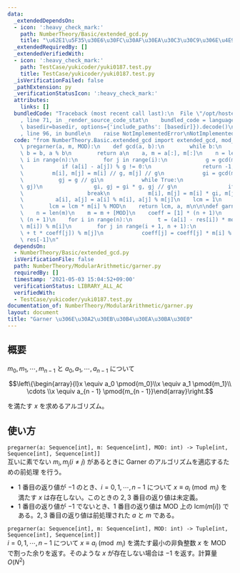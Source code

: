 ```yaml
---
data:
  _extendedDependsOn:
  - icon: ':heavy_check_mark:'
    path: NumberTheory/Basic/extended_gcd.py
    title: "\u62E1\u5F35\u30E6\u30FC\u30AF\u30EA\u30C3\u30C9\u306E\u4E92\u9664\u6CD5"
  _extendedRequiredBy: []
  _extendedVerifiedWith:
  - icon: ':heavy_check_mark:'
    path: TestCase/yukicoder/yuki0187.test.py
    title: TestCase/yukicoder/yuki0187.test.py
  _isVerificationFailed: false
  _pathExtension: py
  _verificationStatusIcon: ':heavy_check_mark:'
  attributes:
    links: []
  bundledCode: "Traceback (most recent call last):\n  File \"/opt/hostedtoolcache/Python/3.10.6/x64/lib/python3.10/site-packages/onlinejudge_verify/documentation/build.py\"\
    , line 71, in _render_source_code_stat\n    bundled_code = language.bundle(stat.path,\
    \ basedir=basedir, options={'include_paths': [basedir]}).decode()\n  File \"/opt/hostedtoolcache/Python/3.10.6/x64/lib/python3.10/site-packages/onlinejudge_verify/languages/python.py\"\
    , line 96, in bundle\n    raise NotImplementedError\nNotImplementedError\n"
  code: "from NumberTheory.Basic.extended_gcd import extended_gcd, mod_inv\n\n\ndef\
    \ pregarner(a, m, MOD):\n    def gcd(a, b):\n        while b:\n            a,\
    \ b = b, a % b\n        return a\n    a, m = a[:], m[:]\n    n = len(a)\n    for\
    \ i in range(n):\n        for j in range(i):\n            g = gcd(m[i], m[j])\n\
    \            if (a[i] - a[j]) % g != 0:\n                return -1, a, m\n   \
    \         m[i], m[j] = m[i] // g, m[j] // g\n            gi = gcd(m[i], g)\n \
    \           gj = g // gi\n            while True:\n                g = gcd(gi,\
    \ gj)\n                gi, gj = gi * g, gj // g\n                if g == 1:\n\
    \                    break\n            m[i], m[j] = m[i] * gi, m[j] * gj\n  \
    \          a[i], a[j] = a[i] % m[i], a[j] % m[j]\n    lcm = 1\n    for i in range(n):\n\
    \        lcm = lcm * m[i] % MOD\n    return lcm, a, m\n\n\ndef garner(a, m, MOD):\n\
    \    n = len(m)\n    m = m + [MOD]\n    coeff = [1] * (n + 1)\n    res = [0] *\
    \ (n + 1)\n    for i in range(n):\n        t = (a[i] - res[i]) * mod_inv(coeff[i],\
    \ m[i]) % m[i]\n        for j in range(i + 1, n + 1):\n            res[j] = (res[j]\
    \ + t * coeff[j]) % m[j]\n            coeff[j] = coeff[j] * m[i] % m[j]\n    return\
    \ res[-1]\n"
  dependsOn:
  - NumberTheory/Basic/extended_gcd.py
  isVerificationFile: false
  path: NumberTheory/ModularArithmetic/garner.py
  requiredBy: []
  timestamp: '2021-05-03 15:04:52+09:00'
  verificationStatus: LIBRARY_ALL_AC
  verifiedWith:
  - TestCase/yukicoder/yuki0187.test.py
documentation_of: NumberTheory/ModularArithmetic/garner.py
layout: document
title: "Garner \u306E\u30A2\u30EB\u30B4\u30EA\u30BA\u30E0"
---
```


## 概要
$m_0, m_1, \cdots, m_{n - 1}$ と $a_0, a_1, \cdots, a_{n - 1}$ について

$$\left\{\begin{array}{l}x \equiv a_0 \pmod{m_0}\\x \equiv a_1 \pmod{m_1}\\ \cdots \\x \equiv a_{n - 1} \pmod{m_{n - 1}}\end{array}\right.$$

を満たす $x$ を求めるアルゴリズム。

## 使い方
`pregarner(a: Sequence[int], m: Sequence[int], MOD: int) -> Tuple[int, Sequence[int], Sequence[int]]`  
互いに素でない $m_i, m_j (i \ne j)$ があるときに Garner のアルゴリズムを適応するための前処理
を行う。
- $1$ 番目の返り値が $-1$ のとき、$i = 0, 1, \cdots, n - 1$ について $x \equiv a_i \pmod{m_i}$ を満たす $x$ は存在しない。このときの $2, 3$ 番目の返り値は未定義。
- $1$ 番目の返り値が $-1$ でないとき、$1$ 番目の返り値は $\mathrm{MOD}$ 上の $\mathrm{lcm}(m[i])$ である。$2, 3$ 番目の返り値は前処理された $a$ と $m$ である。

`pregarner(a: Sequence[int], m: Sequence[int], MOD: int) -> Tuple[int, Sequence[int], Sequence[int]]`  
$i = 0, 1, \cdots, n - 1$ について $x \equiv a_i \pmod{m_i}$ を満たす最小の非負整数 $x$ を $\mathrm{MOD}$ で割った余りを返す。そのような $x$ が存在しない場合は $-1$ を返す。計算量 $O(N^2)$

